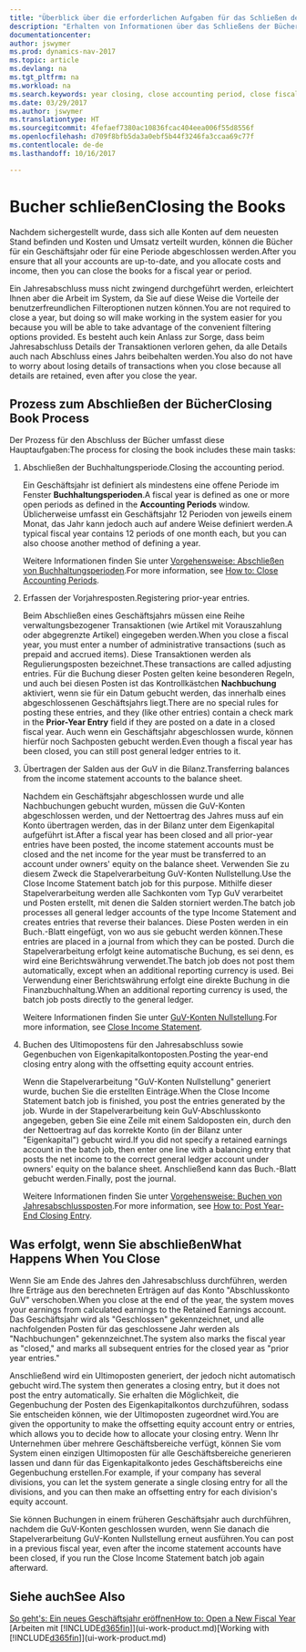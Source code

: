 ```yaml
---
title: "Überblick über die erforderlichen Aufgaben für das Schließen der Bücher"
description: "Erhalten von Informationen über das Schließens der Bücher für ein Geschäftsjahr oder für eine Periode, und was passiert, nachdem Sie das Jahr abgeschloßen haben."
documentationcenter: 
author: jswymer
ms.prod: dynamics-nav-2017
ms.topic: article
ms.devlang: na
ms.tgt_pltfrm: na
ms.workload: na
ms.search.keywords: year closing, close accounting period, close fiscal year, bank account detailed trial balance
ms.date: 03/29/2017
ms.author: jswymer
ms.translationtype: HT
ms.sourcegitcommit: 4fefaef7380ac10836fcac404eea006f55d8556f
ms.openlocfilehash: d709f8bfb5da3a0ebf5b44f3246fa3ccaa69c77f
ms.contentlocale: de-de
ms.lasthandoff: 10/16/2017

---
```

# <a name="closing-the-books"></a><span data-ttu-id="8df38-103">Bucher schließen</span><span class="sxs-lookup"><span data-stu-id="8df38-103">Closing the Books</span></span>
<span data-ttu-id="8df38-104">Nachdem sichergestellt wurde, dass sich alle Konten auf dem neuesten Stand befinden und Kosten und Umsatz verteilt wurden, können die Bücher für ein Geschäftsjahr oder für eine Periode abgeschlossen werden.</span><span class="sxs-lookup"><span data-stu-id="8df38-104">After you ensure that all your accounts are up-to-date, and you allocate costs and income, then you can close the books for a fiscal year or period.</span></span>

<span data-ttu-id="8df38-105">Ein Jahresabschluss muss nicht zwingend durchgeführt werden, erleichtert Ihnen aber die Arbeit im System, da Sie auf diese Weise die Vorteile der benutzerfreundlichen Filteroptionen nutzen können.</span><span class="sxs-lookup"><span data-stu-id="8df38-105">You are not required to close a year, but doing so will make working in the system easier for you because you will be able to take advantage of the convenient filtering options provided.</span></span> <span data-ttu-id="8df38-106">Es besteht auch kein Anlass zur Sorge, dass beim Jahresabschluss Details der Transaktionen verloren gehen, da alle Details auch nach Abschluss eines Jahrs beibehalten werden.</span><span class="sxs-lookup"><span data-stu-id="8df38-106">You also do not have to worry about losing details of transactions when you close because all details are retained, even after you close the year.</span></span>

## <a name="closing-book-process"></a><span data-ttu-id="8df38-107">Prozess zum Abschließen der Bücher</span><span class="sxs-lookup"><span data-stu-id="8df38-107">Closing Book Process</span></span>
<span data-ttu-id="8df38-108">Der Prozess für den Abschluss der Bücher umfasst diese Hauptaufgaben:</span><span class="sxs-lookup"><span data-stu-id="8df38-108">The process for closing the book includes these main tasks:</span></span>

1. <span data-ttu-id="8df38-109">Abschließen der Buchhaltungsperiode.</span><span class="sxs-lookup"><span data-stu-id="8df38-109">Closing the accounting period.</span></span>

    <span data-ttu-id="8df38-110">Ein Geschäftsjahr ist definiert als mindestens eine offene Periode im Fenster **Buchhaltungsperioden**.</span><span class="sxs-lookup"><span data-stu-id="8df38-110">A fiscal year is defined as one or more open periods as defined in the **Accounting Periods** window.</span></span> <span data-ttu-id="8df38-111">Üblicherweise umfasst ein Geschäftsjahr 12 Perioden von jeweils einem Monat, das Jahr kann jedoch auch auf andere Weise definiert werden.</span><span class="sxs-lookup"><span data-stu-id="8df38-111">A typical fiscal year contains 12 periods of one month each, but you can also choose another method of defining a year.</span></span>

    <span data-ttu-id="8df38-112">Weitere Informationen finden Sie unter [Vorgehensweise: Abschließen von Buchhaltungsperioden](year-close-account-periods.md).</span><span class="sxs-lookup"><span data-stu-id="8df38-112">For more information, see [How to: Close Accounting Periods](year-close-account-periods.md).</span></span>
2. <span data-ttu-id="8df38-113">Erfassen der Vorjahresposten.</span><span class="sxs-lookup"><span data-stu-id="8df38-113">Registering prior-year entries.</span></span>

    <span data-ttu-id="8df38-114">Beim Abschließen eines Geschäftsjahrs müssen eine Reihe verwaltungsbezogener Transaktionen (wie Artikel mit Vorauszahlung oder abgegrenzte Artikel) eingegeben werden.</span><span class="sxs-lookup"><span data-stu-id="8df38-114">When you close a fiscal year, you must enter a number of administrative transactions (such as prepaid and accrued items).</span></span> <span data-ttu-id="8df38-115">Diese Transaktionen werden als Regulierungsposten bezeichnet.</span><span class="sxs-lookup"><span data-stu-id="8df38-115">These transactions are called adjusting entries.</span></span> <span data-ttu-id="8df38-116">Für die Buchung dieser Posten gelten keine besonderen Regeln, und auch bei diesen Posten ist das Kontrollkästchen **Nachbuchung** aktiviert, wenn sie für ein Datum gebucht werden, das innerhalb eines abgeschlossenen Geschäftsjahrs liegt.</span><span class="sxs-lookup"><span data-stu-id="8df38-116">There are no special rules for posting these entries, and they (like other entries) contain a check mark in the **Prior-Year Entry** field if they are posted on a date in a closed fiscal year.</span></span> <span data-ttu-id="8df38-117">Auch wenn ein Geschäftsjahr abgeschlossen wurde, können hierfür noch Sachposten gebucht werden.</span><span class="sxs-lookup"><span data-stu-id="8df38-117">Even though a fiscal year has been closed, you can still post general ledger entries to it.</span></span>
3. <span data-ttu-id="8df38-118">Übertragen der Salden aus der GuV in die Bilanz.</span><span class="sxs-lookup"><span data-stu-id="8df38-118">Transferring balances from the income statement accounts to the balance sheet.</span></span>

    <span data-ttu-id="8df38-119">Nachdem ein Geschäftsjahr abgeschlossen wurde und alle Nachbuchungen gebucht wurden, müssen die GuV-Konten abgeschlossen werden, und der Nettoertrag des Jahres muss auf ein Konto übertragen werden, das in der Bilanz unter dem Eigenkapital aufgeführt ist.</span><span class="sxs-lookup"><span data-stu-id="8df38-119">After a fiscal year has been closed and all prior-year entries have been posted, the income statement accounts must be closed and the net income for the year must be transferred to an account under owners' equity on the balance sheet.</span></span> <span data-ttu-id="8df38-120">Verwenden Sie zu diesem Zweck die Stapelverarbeitung GuV-Konten Nullstellung.</span><span class="sxs-lookup"><span data-stu-id="8df38-120">Use the Close Income Statement batch job for this purpose.</span></span> <span data-ttu-id="8df38-121">Mithilfe dieser Stapelverarbeitung werden alle Sachkonten vom Typ GuV verarbeitet und Posten erstellt, mit denen die Salden storniert werden.</span><span class="sxs-lookup"><span data-stu-id="8df38-121">The batch job processes all general ledger accounts of the type Income Statement and creates entries that reverse their balances.</span></span> <span data-ttu-id="8df38-122">Diese Posten werden in ein Buch.-Blatt eingefügt, von wo aus sie gebucht werden können.</span><span class="sxs-lookup"><span data-stu-id="8df38-122">These entries are placed in a journal from which they can be posted.</span></span> <span data-ttu-id="8df38-123">Durch die Stapelverarbeitung erfolgt keine automatische Buchung, es sei denn, es wird eine Berichtswährung verwendet.</span><span class="sxs-lookup"><span data-stu-id="8df38-123">The batch job does not post them automatically, except when an additional reporting currency is used.</span></span> <span data-ttu-id="8df38-124">Bei Verwendung einer Berichtswährung erfolgt eine direkte Buchung in die Finanzbuchhaltung.</span><span class="sxs-lookup"><span data-stu-id="8df38-124">When an additional reporting currency is used, the batch job posts directly to the general ledger.</span></span>

    <span data-ttu-id="8df38-125">Weitere Informationen finden Sie unter [GuV-Konten Nullstellung](year-close-income-statement.md).</span><span class="sxs-lookup"><span data-stu-id="8df38-125">For more information, see [Close Income Statement](year-close-income-statement.md).</span></span>
4. <span data-ttu-id="8df38-126">Buchen des Ultimopostens für den Jahresabschluss sowie Gegenbuchen von Eigenkapitalkontoposten.</span><span class="sxs-lookup"><span data-stu-id="8df38-126">Posting the year-end closing entry along with the offsetting equity account entries.</span></span>

    <span data-ttu-id="8df38-127">Wenn die Stapelverarbeitung "GuV-Konten Nullstellung" generiert wurde, buchen Sie die erstellten Einträge.</span><span class="sxs-lookup"><span data-stu-id="8df38-127">When the Close Income Statement batch job is finished, you post the entries generated by the job.</span></span> <span data-ttu-id="8df38-128">Wurde in der Stapelverarbeitung kein GuV-Abschlusskonto angegeben, geben Sie eine Zeile mit einem Saldoposten ein, durch den der Nettoertrag auf das korrekte Konto (in der Bilanz unter "Eigenkapital") gebucht wird.</span><span class="sxs-lookup"><span data-stu-id="8df38-128">If you did not specify a retained earnings account in the batch job, then enter one line with a balancing entry that posts the net income to the correct general ledger account under owners' equity on the balance sheet.</span></span> <span data-ttu-id="8df38-129">Anschließend kann das Buch.-Blatt gebucht werden.</span><span class="sxs-lookup"><span data-stu-id="8df38-129">Finally, post the journal.</span></span>

    <span data-ttu-id="8df38-130">Weitere Informationen finden Sie unter [Vorgehensweise: Buchen von Jahresabschlussposten](year-how-post-year-end-close-entry.md).</span><span class="sxs-lookup"><span data-stu-id="8df38-130">For more information, see [How to: Post Year-End Closing Entry](year-how-post-year-end-close-entry.md).</span></span>

## <a name="what-happens-when-you-close"></a><span data-ttu-id="8df38-131">Was erfolgt, wenn Sie abschließen</span><span class="sxs-lookup"><span data-stu-id="8df38-131">What Happens When You Close</span></span>
<span data-ttu-id="8df38-132">Wenn Sie am Ende des Jahres den Jahresabschluss durchführen, werden Ihre Erträge aus den berechneten Erträgen auf das Konto "Abschlusskonto GuV" verschoben.</span><span class="sxs-lookup"><span data-stu-id="8df38-132">When you close at the end of the year, the system moves your earnings from calculated earnings to the Retained Earnings account.</span></span> <span data-ttu-id="8df38-133">Das Geschäftsjahr wird als "Geschlossen" gekennzeichnet, und alle nachfolgenden Posten für das geschlossene Jahr werden als "Nachbuchungen" gekennzeichnet.</span><span class="sxs-lookup"><span data-stu-id="8df38-133">The system also marks the fiscal year as "closed," and marks all subsequent entries for the closed year as "prior year entries."</span></span>

<span data-ttu-id="8df38-134">Anschließend wird ein Ultimoposten generiert, der jedoch nicht automatisch gebucht wird.</span><span class="sxs-lookup"><span data-stu-id="8df38-134">The system then generates a closing entry, but it does not post the entry automatically.</span></span> <span data-ttu-id="8df38-135">Sie erhalten die Möglichkeit, die Gegenbuchung der Posten des Eigenkapitalkontos durchzuführen, sodass Sie entscheiden können, wie der Ultimoposten zugeordnet wird.</span><span class="sxs-lookup"><span data-stu-id="8df38-135">You are given the opportunity to make the offsetting equity account entry or entries, which allows you to decide how to allocate your closing entry.</span></span> <span data-ttu-id="8df38-136">Wenn Ihr Unternehmen über mehrere Geschäftsbereiche verfügt, können Sie vom System einen einzigen Ultimoposten für alle Geschäftsbereiche generieren lassen und dann für das Eigenkapitalkonto jedes Geschäftsbereichs eine Gegenbuchung erstellen.</span><span class="sxs-lookup"><span data-stu-id="8df38-136">For example, if your company has several divisions, you can let the system generate a single closing entry for all the divisions, and you can then make an offsetting entry for each division's equity account.</span></span>

<span data-ttu-id="8df38-137">Sie können Buchungen in einem früheren Geschäftsjahr auch durchführen, nachdem die GuV-Konten geschlossen wurden, wenn Sie danach die Stapelverarbeitung GuV-Konten Nullstellung erneut ausführen.</span><span class="sxs-lookup"><span data-stu-id="8df38-137">You can post in a previous fiscal year, even after the income statement accounts have been closed, if you run the Close Income Statement batch job again afterward.</span></span>

## <a name="see-also"></a><span data-ttu-id="8df38-138">Siehe auch</span><span class="sxs-lookup"><span data-stu-id="8df38-138">See Also</span></span>
[<span data-ttu-id="8df38-139">So geht's: Ein neues Geschäftsjahr eröffnen</span><span class="sxs-lookup"><span data-stu-id="8df38-139">How to: Open a New Fiscal Year</span></span>](finance-how-open-new-fiscal-year.md)  
<span data-ttu-id="8df38-140">[Arbeiten mit [!INCLUDE[d365fin](includes/d365fin_md.md)]](ui-work-product.md)</span><span class="sxs-lookup"><span data-stu-id="8df38-140">[Working with [!INCLUDE[d365fin](includes/d365fin_md.md)]](ui-work-product.md)</span></span>

